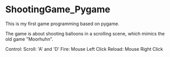 # ShootingGame_Pygame
 This is my first game programming based on pygame.
 
 The game is about shooting balloons in a scrolling scene, which mimics the old game "Moorhuhn". 
 
 Control: 
   Scroll: 'A' and 'D'
   Fire: Mouse Left Click
   Reload: Mouse Right Click

